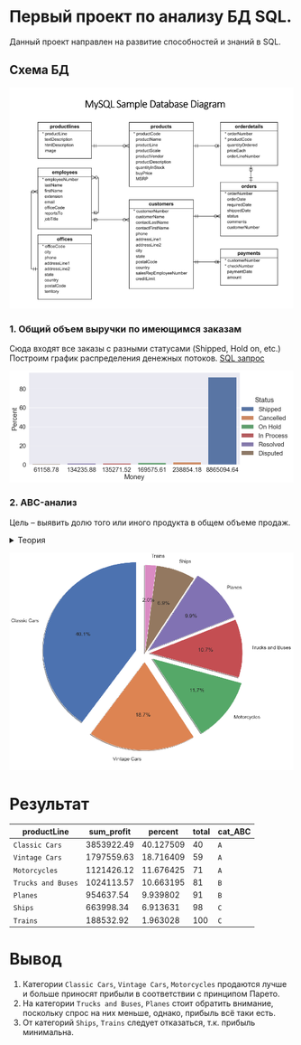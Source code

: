 # Первый проект по анализу БД SQL.
Данный проект направлен на развитие способностей и знаний в SQL.

## Схема БД 

![Image alt](https://github.com/dessqa/sql_analysis/raw/main/illustration.png)

### 1. Общий объем выручки по имеющимся заказам
Сюда входят все заказы с разными статусами (Shipped, Hold on, etc.)
Построим график распределения денежных потоков. [SQL запрос](https://github.com/dessqa/sql_analysis/blob/main/volume_of_sales/sql_analysis_total_sales.sql)


![Image alt](https://github.com/dessqa/sql_analysis/blob/volume-of-sales/volume_of_sales/volume_of_sales.png)

### 2. ABC-анализ
Цель – выявить долю того или иного продукта в общем объеме продаж.
<details><summary>Теория</summary>
<p>

Этот инструмент широко используется в розничной торговле и позволяет увидеть, какое торговое направление генерирует выручку, а какие группы товаров совсем плохо продаются и не приносят выгоды бизнесу.

Основой для расчета является прибыль или выручка на конкретную группу товаров или определенный продукт. Результаты анализа продаж товаров помогают принимать решения в области ассортиментной политики.

В основе метода АВС лежит известный принцип Парето: 80% всей выручки приносят 20% проданных товаров. По результату все анализируемые товары разделятся на три группы:

Группа А. Двигатели торговли, занимают долю от 0 до 80% выручки нарастающим итогом;
Группа В. Товары, спрос на которые хорош, но выручки на них приходится от 81% до 95% нарастающим итогом;
Группа С. Товары этой группы имеют долю свыше 96% выручки нарастающим итогом, приносят мало прибыли, являются нерентабельными.

</p>
</details>


![Image alt](https://github.com/dessqa/sql_analysis/blob/main/abc-analysis/abc-analysis.png)

# Результат

|productLine|sum_profit|percent|total|cat_ABC
|---|---|---|---|---|
|`Classic Cars`|3853922.49|40.127509|40|`A`|
|`Vintage Cars`|1797559.63|18.716409|59|`A`|
|`Motorcycles`|1121426.12|11.676425|71|`A`|
|`Trucks and Buses`|1024113.57|10.663195|81|`B`|
|`Planes`|954637.54|9.939802|91|`B`|
|`Ships`|663998.34|6.913631|98|`C`|
|`Trains`|188532.92|1.963028|100|`C`|

# Вывод
1. Категории `Classic Cars`, `Vintage Cars`, `Motorcycles` продаются лучше и больше приносят прибыли в соответствии с принципом Парето.
2. На категории `Trucks and Buses`, `Planes` стоит обратить внимание, поскольку спрос на них меньше, однако, прибыль всё таки есть.
3. От категорий `Ships`, `Trains` следует отказаться, т.к. прибыль минимальна.